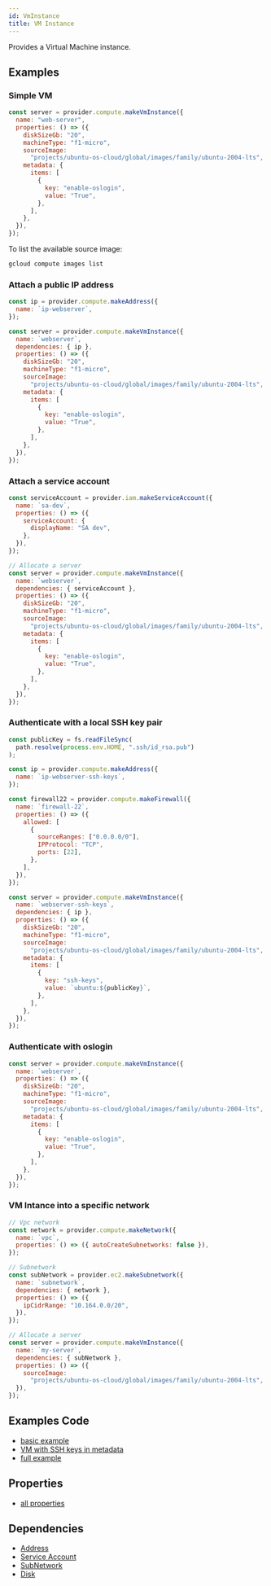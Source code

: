 ```yaml
---
id: VmInstance
title: VM Instance
---
```


Provides a Virtual Machine instance.

## Examples

### Simple VM

```js
const server = provider.compute.makeVmInstance({
  name: "web-server",
  properties: () => ({
    diskSizeGb: "20",
    machineType: "f1-micro",
    sourceImage:
      "projects/ubuntu-os-cloud/global/images/family/ubuntu-2004-lts",
    metadata: {
      items: [
        {
          key: "enable-oslogin",
          value: "True",
        },
      ],
    },
  }),
});
```

To list the available source image:

```sh
gcloud compute images list
```

### Attach a public IP address

```js
const ip = provider.compute.makeAddress({
  name: `ip-webserver`,
});

const server = provider.compute.makeVmInstance({
  name: `webserver`,
  dependencies: { ip },
  properties: () => ({
    diskSizeGb: "20",
    machineType: "f1-micro",
    sourceImage:
      "projects/ubuntu-os-cloud/global/images/family/ubuntu-2004-lts",
    metadata: {
      items: [
        {
          key: "enable-oslogin",
          value: "True",
        },
      ],
    },
  }),
});
```

### Attach a service account

```js
const serviceAccount = provider.iam.makeServiceAccount({
  name: `sa-dev`,
  properties: () => ({
    serviceAccount: {
      displayName: "SA dev",
    },
  }),
});

// Allocate a server
const server = provider.compute.makeVmInstance({
  name: `webserver`,
  dependencies: { serviceAccount },
  properties: () => ({
    diskSizeGb: "20",
    machineType: "f1-micro",
    sourceImage:
      "projects/ubuntu-os-cloud/global/images/family/ubuntu-2004-lts",
    metadata: {
      items: [
        {
          key: "enable-oslogin",
          value: "True",
        },
      ],
    },
  }),
});
```

### Authenticate with a local SSH key pair

```js
const publicKey = fs.readFileSync(
  path.resolve(process.env.HOME, ".ssh/id_rsa.pub")
);

const ip = provider.compute.makeAddress({
  name: `ip-webserver-ssh-keys`,
});

const firewall22 = provider.compute.makeFirewall({
  name: `firewall-22`,
  properties: () => ({
    allowed: [
      {
        sourceRanges: ["0.0.0.0/0"],
        IPProtocol: "TCP",
        ports: [22],
      },
    ],
  }),
});

const server = provider.compute.makeVmInstance({
  name: `webserver-ssh-keys`,
  dependencies: { ip },
  properties: () => ({
    diskSizeGb: "20",
    machineType: "f1-micro",
    sourceImage:
      "projects/ubuntu-os-cloud/global/images/family/ubuntu-2004-lts",
    metadata: {
      items: [
        {
          key: "ssh-keys",
          value: `ubuntu:${publicKey}`,
        },
      ],
    },
  }),
});
```

### Authenticate with oslogin

```js
const server = provider.compute.makeVmInstance({
  name: `webserver`,
  properties: () => ({
    diskSizeGb: "20",
    machineType: "f1-micro",
    sourceImage:
      "projects/ubuntu-os-cloud/global/images/family/ubuntu-2004-lts",
    metadata: {
      items: [
        {
          key: "enable-oslogin",
          value: "True",
        },
      ],
    },
  }),
});
```

### VM Intance into a specific network

```js
// Vpc network
const network = provider.compute.makeNetwork({
  name: `vpc`,
  properties: () => ({ autoCreateSubnetworks: false }),
});

// Subnetwork
const subNetwork = provider.ec2.makeSubnetwork({
  name: `subnetwork`,
  dependencies: { network },
  properties: () => ({
    ipCidrRange: "10.164.0.0/20",
  }),
});

// Allocate a server
const server = provider.compute.makeVmInstance({
  name: `my-server`,
  dependencies: { subNetwork },
  properties: () => ({
    sourceImage:
      "projects/ubuntu-os-cloud/global/images/family/ubuntu-2004-lts",
  }),
});
```

## Examples Code

- [basic example](https://github.com/grucloud/grucloud/blob/main/examples/google/vm/iac.js#L9)
- [VM with SSH keys in metadata](https://github.com/grucloud/grucloud/blob/main/examples/google/vm-ssh-keys/iac.js#L9)
- [full example](https://github.com/grucloud/grucloud/blob/main/examples/google/vm-network/iac.js#L9)

## Properties

- [all properties](https://cloud.google.com/compute/docs/reference/rest/v1/instances/insert#request-body)

## Dependencies

- [Address](./Address)
- [Service Account](../IAM/ServiceAccount)
- [SubNetwork](./SubNetwork)
- [Disk](./Disk)
